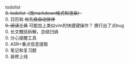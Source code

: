 todolist  
~~0. todolist（改markdown格式和渲染）~~  
0. 日历和 ~~优先级自动排序~~  
~~0. 阅读工具~~ 可能加上类似vim的快捷键操作？ 
换行出了点bug  
0. 长文概括拆解，总结归纳  
0. 分心提醒工具  
0. ASR+重点信息提取  
0. 笔记和复习题  
0. 装修上线
